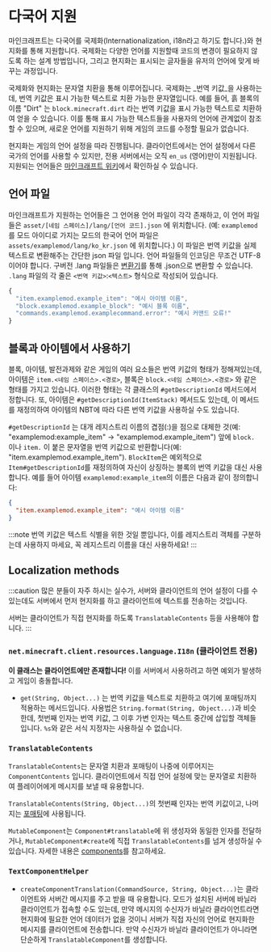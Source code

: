 # 다국어 지원

마인크래프트는 다국어를 국제화(Internationalization, i18n라고 하기도 합니다.)와 현지화를 통해 지원합니다. 국제화는 다양한 언어를 지원할때 코드의 변경이 필요하지 않도록 하는 설계 방법입니다, 그리고 현지화는 표시되는 글자들을 유저의 언어에 맞게 바꾸는 과정입니다.

국제화와 현지화는 문자열 치환을 통해 이루어집니다. 국제화는 _번역 키값_을 사용하는데, 번역 키값은 표시 가능한 텍스트로 치환 가능한 문자열입니다. 예를 들어, 흙 블록의 이름 "Dirt" 는 `block.minecraft.dirt` 라는 번역 키값을 표시 가능한 텍스트로 치환하여 얻을 수 있습니다. 이를 통해 표시 가능한 텍스트들을 사용자의 언어에 관계없이 참조할 수 있으며, 새로운 언어를 지원하기 위해 게임의 코드를 수정할 필요가 없습니다.

현지화는 게임의 언어 설정을 따라 진행됩니다. 클라이언트에서는 언어 설정에서 다른 국가의 언어를 사용할 수 있지만, 전용 서버에서는 오직 `en_us` (영어)만이 지원됩니다. 지원되는 언어들은 [마인크래프트 위키][langs]에서 확인하실 수 있습니다.

## 언어 파일

마인크래프트가 지원하는 언어들은 그 언어용 언어 파일이 각각 존재하고, 이 언어 파일들은 `asset/[네임 스페이스]/lang/[언어 코드].json` 에 위치합니다. (예: `examplemod`를 모드 아이디로 가지는 모드의 한국어 언어 파일은 `assets/examplemod/lang/ko_kr.json` 에 위치합니다.) 이 파일은 번역 키값을 실제 텍스트로 변환해주는 간단한 json 파일 입니다. 언어 파일들의 인코딩은 무조건 UTF-8이어야 합니다. 구버전 .lang 파일들은 [변환기][converter]를 통해 .json으로 변환할 수 있습니다. `.lang` 파일의 각 줄은 `<번역 키값>`:`<텍스트>` 형식으로 작성되어 있습니다.

```js
{
  "item.examplemod.example_item": "예시 아이템 이름",
  "block.examplemod.example_block": "예시 블록 이름",
  "commands.examplemod.examplecommand.error": "예시 커맨드 오류!"
}
```

## 블록과 아이템에서 사용하기

블록, 아이템, 발전과제와 같은 게임의 여러 요소들은 번역 키값의 형태가 정해져있는데, 아이템은 `item.<네임 스페이스>.<경로>`, 블록은 `block.<네임 스페이스>.<경로>` 와 같은 형태를 가지고 있습니다. 이러한 형태는 각 클래스의 `#getDescriptionId` 메서드에서 정합니다. 또, 아이템은 `#getDescriptionId(ItemStack)` 메서드도 있는데, 이 메서드를 재정의하여 아이템의 NBT에 따라 다른 번역 키값을 사용하실 수도 있습니다.

`#getDescriptionId` 는 대개 레지스트리 이름의 겹점(:)을 점으로 대체한 것(예: "examplemod:example_item" -> "examplemod.example_item") 앞에 `block.` 이나 `item.` 이 붙은 문자열을 번역 키값으로 반환합니다(예: "item.examplemod.example_item"). `BlockItem`은 예외적으로 `Item#getDescriptionId`를 재정의하여 자신이 상징하는 블록의 번역 키값을 대신 사용합니다. 예를 들어 아이템 `examplemod:example_item`의 이름은 다음과 같이 정의합니다:

```json
{
  "item.examplemod.example_item": "예시 아이템 이름"
}
```

:::note
번역 키값은 텍스트 식별을 위한 것일 뿐입니다, 이를 레지스트리 객체를 구분하는데 사용하지 마세요, 꼭 레지스트리 이름을 대신 사용하세요!
:::

Localization methods
--------------------

:::caution
많은 분들이 자주 하시는 실수가, 서버와 클라이언트의 언어 설정이 다를 수 있는데도 서버에서 먼저 현지화를 하고 클라이언트에 텍스트를 전송하는 것입니다. 

서버는 클라이언트가 직접 현지화를 하도록 `TranslatableContents` 등을 사용해야 합니다.
:::

### `net.minecraft.client.resources.language.I18n` (클라이언트 전용)

**이 클래스는 클라이언트에만 존재합니다!** 이를 서버에서 사용하려고 하면 예외가 발생하고 게임이 충돌합니다.

- `get(String, Object...)` 는 번역 키값을 텍스트로 치환하고 여기에 포매팅까지 적용하는 메서드입니다. 사용법은 `String.format(String, Object...)`과 비슷한데, 첫번째 인자는 번역 키값, 그 이후 가변 인자는 텍스트 중간에 삽입할 객체들 입니다. `%s`와 같은 서식 지정자는 사용하실 수 없습니다.

### `TranslatableContents`

`TranslatableContents`는 문자열 치환과 포매팅이 나중에 이루어지는 `ComponentContents` 입니다. 클라이언트에서 직접 언어 설정에 맞는 문자열로 치환하여 플레이어에게 메시지를 보낼 때 유용합니다.

`TranslatableContents(String, Object...)`의 첫번째 인자는 번역 키값이고, 나머지는 [포매팅][formatting]에 사용됩니다.

`MutableComponent`는 `Component#translatable`에 위 생성자와 동일한 인자를 전달하거나, `MutableComponent#create`에 직접 `TranslatableContents`를 넘겨 생성하실 수 있습니다.
자세한 내용은 [components]를 참고하세요.

### `TextComponentHelper`

- `createComponentTranslation(CommandSource, String, Object...)`는 클라이언트와 서버간 메시지를 주고 받을 때 유용합니다. 모드가 설치된 서버에 바닐라 클라이언트가 접속할 수도 있는데, 만약 메시지의 수신자가 바닐라 클라이언트라면 현지화에 필요한 언어 데이터가 없을 것이니 서버가 직접 자신의 언어로 현지화한 메시지를 클라이언트에 전송합니다. 만약 수신자가 바닐라 클라이언트가 아니라면 단순하게 `TranslatableComponent`를 생성합니다.

[langs]: https://ko.minecraft.wiki/w/%EC%96%B8%EC%96%B4#%ED%98%84%EC%9E%AC_%ED%94%8C%EB%A0%88%EC%9D%B4_%EA%B0%80%EB%8A%A5%ED%95%9C_%EC%96%B8%EC%96%B4
[converter]: https://tterrag.com/lang2json/
[modinfo]: ../gettingstarted/modfiles.md#모드에-적용되는-속성
[formatting]: ../misc/components.md#서식-지정하기
[components]: ../misc/components.md
